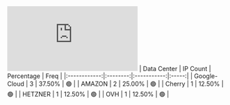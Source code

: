 ![Diagramm](https://github.com/obajay/StateSync-snapshots/blob/main/Projects/Xpla/1/README.md)
| Data Center | IP Count | Percentage | Freq |
|:------------:|:--------:|:-----------:|:-----:|
| Google-Cloud | 3 | 37.50% | 🟢 |
| AMAZON | 2 | 25.00% | 🟢 |
| Cherry | 1 | 12.50% | 🟢 |
| HETZNER | 1 | 12.50% | 🟢 |
| OVH | 1 | 12.50% | 🟢 |